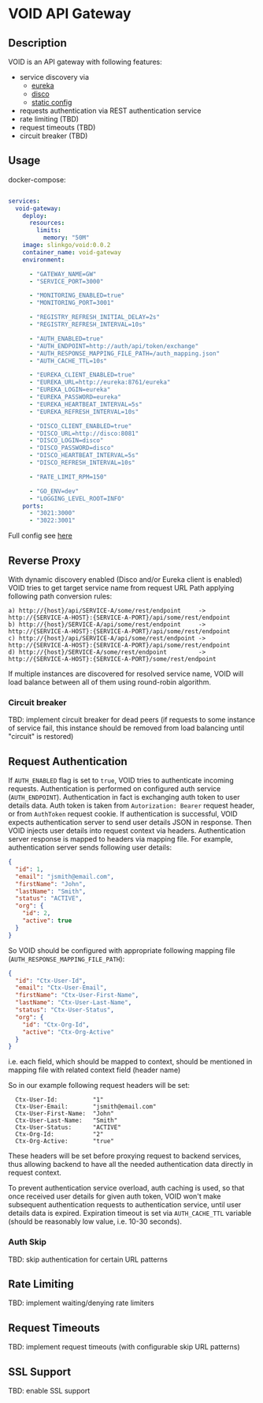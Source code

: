 # VOID API Gateway

## Description
VOID is an API gateway with following features:

- service discovery via
  - [eureka](https://cloud.spring.io/spring-cloud-netflix/reference/html/)
  - [disco](https://github.com/slink-go/disco)
  - [static config](https://github.com/slink-go/void/blob/master/api-gateway/discovery/static_client.go)
- requests authentication via REST authentication service
- rate limiting (TBD)
- request timeouts (TBD)
- circuit breaker (TBD)

## Usage

docker-compose:
```yaml

services:
  void-gateway:
    deploy:
      resources:
        limits:
          memory: "50M"
    image: slinkgo/void:0.0.2
    container_name: void-gateway
    environment:

      - "GATEWAY_NAME=GW"
      - "SERVICE_PORT=3000"

      - "MONITORING_ENABLED=true"
      - "MONITORING_PORT=3001"

      - "REGISTRY_REFRESH_INITIAL_DELAY=2s"
      - "REGISTRY_REFRESH_INTERVAL=10s"

      - "AUTH_ENABLED=true"
      - "AUTH_ENDPOINT=http://auth/api/token/exchange"
      - "AUTH_RESPONSE_MAPPING_FILE_PATH=/auth_mapping.json"
      - "AUTH_CACHE_TTL=10s"

      - "EUREKA_CLIENT_ENABLED=true"
      - "EUREKA_URL=http://eureka:8761/eureka"
      - "EUREKA_LOGIN=eureka"
      - "EUREKA_PASSWORD=eureka"
      - "EUREKA_HEARTBEAT_INTERVAL=5s"
      - "EUREKA_REFRESH_INTERVAL=10s"

      - "DISCO_CLIENT_ENABLED=true"
      - "DISCO_URL=http://disco:8081"
      - "DISCO_LOGIN=disco"
      - "DISCO_PASSWORD=disco"
      - "DISCO_HEARTBEAT_INTERVAL=5s"
      - "DISCO_REFRESH_INTERVAL=10s"

      - "RATE_LIMIT_RPM=150"

      - "GO_ENV=dev"
      - "LOGGING_LEVEL_ROOT=INFO"
    ports:
      - "3021:3000"
      - "3022:3001"

```
Full config see [here](https://github.com/slink-go/void/blob/master/app/run/docker-compose.yml)

## Reverse Proxy
With dynamic discovery enabled (Disco and/or Eureka client is enabled) VOID tries to get target service name from request URL Path applying following path conversion rules:
```text
a) http://{host}/api/SERVICE-A/some/rest/endpoint     -> http://{SERVICE-A-HOST}:{SERVICE-A-PORT}/api/some/rest/endpoint
b) http://{host}/SERVICE-A/api/some/rest/endpoint     -> http://{SERVICE-A-HOST}:{SERVICE-A-PORT}/api/some/rest/endpoint
c) http://{host}/api/SERVICE-A/api/some/rest/endpoint -> http://{SERVICE-A-HOST}:{SERVICE-A-PORT}/api/some/rest/endpoint
d) http://{host}/SERVICE-A/some/rest/endpoint         -> http://{SERVICE-A-HOST}:{SERVICE-A-PORT}/some/rest/endpoint
```

If multiple instances are discovered for resolved service name, VOID will load balance between all of them using round-robin algorithm.

### Circuit breaker
TBD: implement circuit breaker for dead peers (if requests to some instance of service fail, this instance should be 
removed from load balancing until "circuit" is restored)

## Request Authentication
If `AUTH_ENABLED` flag is set to `true`, VOID tries to authenticate incoming requests. Authentication is performed on 
configured auth service (`AUTH_ENDPOINT`). Authentication in fact is exchanging auth token to user details data. 
Auth token is taken from `Autorization: Bearer` request header, or from `AuthToken` request cookie. If authentication 
is successful, VOID expects authentication server to send user details JSON in response. Then VOID injects user details into
request context via headers. Authentication server response is mapped to headers via mapping file. For example, 
authentication server sends following user details:
```json
{
  "id": 1,
  "email": "jsmith@email.com",
  "firstName": "John",
  "lastName": "Smith",
  "status": "ACTIVE",
  "org": {
    "id": 2,
    "active": true
  }
}

```
So VOID should be configured with appropriate following mapping file (`AUTH_RESPONSE_MAPPING_FILE_PATH`): 

```json
{
  "id": "Ctx-User-Id",
  "email": "Ctx-User-Email",
  "firstName": "Ctx-User-First-Name",
  "lastName": "Ctx-User-Last-Name",
  "status": "Ctx-User-Status",
  "org": {
    "id": "Ctx-Org-Id",
    "active": "Ctx-Org-Active"
  }
}
```
i.e. each field, which should be mapped to context, should be mentioned in mapping file with related context field (header name)

So in our example following request headers will be set:
```text
  Ctx-User-Id:          "1"
  Ctx-User-Email:       "jsmith@email.com"
  Ctx-User-First-Name:  "John"
  Ctx-User-Last-Name:   "Smith"
  Ctx-User-Status:      "ACTIVE"
  Ctx-Org-Id:           "2"
  Ctx-Org-Active:       "true"
```

These headers will be set before proxying request to backend services, thus allowing backend to have all the needed 
authentication data directly in request context.

To prevent authentication service overload, auth caching is used, so that once received user details for given auth token,
VOID won't make subsequent authentication requests to authentication service, until user details data is expired. Expiration
timeout is set via `AUTH_CACHE_TTL` variable (should be reasonably low value, i.e. 10-30 seconds). 

### Auth Skip
TBD: skip authentication for certain URL patterns

## Rate Limiting
TBD: implement waiting/denying rate limiters

## Request Timeouts
TBD: implement request timeouts (with configurable skip URL patterns)

## SSL Support
TBD: enable SSL support